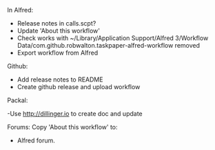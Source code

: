 In Alfred:

- Release notes in calls.scpt?
- Update 'About this workflow'
- Check works with ~/Library/Application Support/Alfred 3/Workflow Data/com.github.robwalton.taskpaper-alfred-workflow removed
- Export workflow from Alfred

Github:

- Add release notes to README
- Create github release and upload workflow

Packal:

-Use http://dillinger.io to create doc and update

Forums: Copy 'About this workflow' to:

- Alfred forum.
